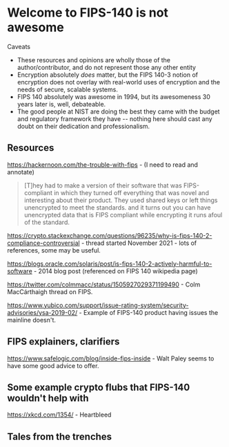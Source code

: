 # Welcome to FIPS-140 is not awesome

Caveats

* These resources and opinions are wholly those of the author/contributor, and do not represent those any other entity
* Encryption absolutely _does_ matter, but the FIPS 140-3 notion of encryption does not overlay with real-world uses of encryption and the needs of secure, scalable systems.
* FIPS 140 absolutely was awesome in 1994, but its awesomeness 30 years later is, well, debateable.
* The good people at NIST are doing the best they came with the budget and regulatory framework they have -- nothing here should cast any doubt on their dedication and professionalism.

## Resources

https://hackernoon.com/the-trouble-with-fips - (I need to read and annotate)
> [T]hey had to make a version of their software that was FIPS-compliant in which they turned off everything that was novel and interesting about their product. They used shared keys or left things unencrypted to meet the standards. and it turns out you can have unencrypted data that is FIPS compliant while encrypting it runs afoul of the standard.

https://crypto.stackexchange.com/questions/96235/why-is-fips-140-2-compliance-controversial - thread started November 2021 - lots of  references, some may be useful.

https://blogs.oracle.com/solaris/post/is-fips-140-2-actively-harmful-to-software - 2014 blog post (referenced on FIPS 140 wikipedia page)

https://twitter.com/colmmacc/status/1505927029371199490 - Colm MacCárthaigh thread on FIPS. 

https://www.yubico.com/support/issue-rating-system/security-advisories/ysa-2019-02/ - Example of FIPS-140 product having issues the mainline doesn't.


## FIPS explainers, clarifiers

https://www.safelogic.com/blog/inside-fips-inside - Walt Paley seems to have some good advice to offer.

## Some example crypto flubs that FIPS-140 wouldn't help with

https://xkcd.com/1354/ - Heartbleed

## Tales from the trenches

